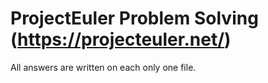 # ProjectEuler Problem Solving (https://projecteuler.net/)
All answers are written on each only one file.

